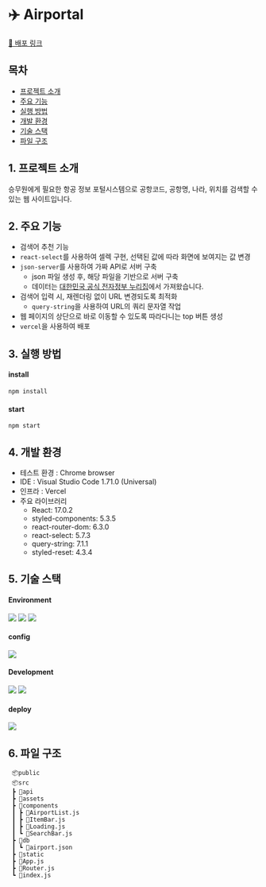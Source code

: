# ✈️ Airportal
[🔗 배포 링크](https://airportal.vercel.app/)

## 목차
- [프로젝트 소개](#1-프로젝트-소개)
- [주요 기능](#2-주요-기능)
- [실행 방법](#3-실행-방법)
- [개발 환경](#4-개발-환경)
- [기술 스택](#5-기술-스택)
- [파일 구조](#6-파일-구조)

## 1. 프로젝트 소개
승무원에게 필요한 항공 정보 포털시스템으로 공항코드, 공항명, 나라, 위치를 검색할 수 있는 웹 사이트입니다.

## 2. 주요 기능

- 검색어 추천 기능
- `react-select`를 사용하여 셀렉 구현, 선택된 값에 따라 화면에 보여지는 값 변경
- `json-server`를 사용하여 가짜 API로 서버 구축
    - json 파일 생성 후, 해당 파일을 기반으로 서버 구축
    - 데이터는 [대한민국 공식 전자정부 누리집](https://www.data.go.kr/data/15061951/fileData.do)에서 가져왔습니다.
- 검색어 입력 시, 재렌더링 없이 URL 변경되도록 최적화
    - `query-string`을 사용하여 URL의 쿼리 문자열 작업
- 웹 페이지의 상단으로 바로 이동할 수 있도록 따라다니는 top 버튼 생성
- `vercel`을 사용하여 배포

## 3. 실행 방법

#### install

```
npm install
```

#### start

```
npm start
```

## 4. 개발 환경

- 테스트 환경 : Chrome browser
- IDE : Visual Studio Code 1.71.0 (Universal)
- 인프라 : Vercel
- 주요 라이브러리
  - React: 17.0.2
  - styled-components: 5.3.5
  - react-router-dom: 6.3.0
  - react-select: 5.7.3
  - query-string: 7.1.1
  - styled-reset: 4.3.4

## 5. 기술 스택

#### Environment

<code><img src="https://img.shields.io/badge/Git-F05032?style=for-the-badge&logo=git&logoColor=white"></code>
<code><img src="https://img.shields.io/badge/Github-181717?style=for-the-badge&logo=github&logoColor=white"></code>
<code><img src="https://img.shields.io/badge/VScode-007ACC?style=for-the-badge&logo=vscode&logoColor=white"></code>

#### config

<code><img src="https://img.shields.io/badge/npm-CB3837?style=for-the-badge&logo=npm&logoColor=white"></code>

#### Development

<code><img src="https://img.shields.io/badge/react-61DAFB?style=for-the-badge&logo=react&logoColor=white"></code>
<code><img src="https://img.shields.io/badge/styled components-DB7093?style=for-the-badge&logo=styled-components&logoColor=white"/></code>

#### deploy

<code><img src="https://img.shields.io/badge/vercel-000000?style=for-the-badge&logo=Axios&logoColor=white"/></code>

## 6. 파일 구조

```
 📦public
 📦src
 ┣ 📂api
 ┣ 📂assets
 ┣ 📂components
 ┃ ┣ 📜AirportList.js
 ┃ ┣ 📜ItemBar.js
 ┃ ┣ 📜Loading.js
 ┃ ┗ 📜SearchBar.js
 ┣ 📂db
 ┃ ┗ 📜airport.json
 ┣ 📂static
 ┣ 📜App.js
 ┣ 📜Router.js
 ┗ 📜index.js
```
